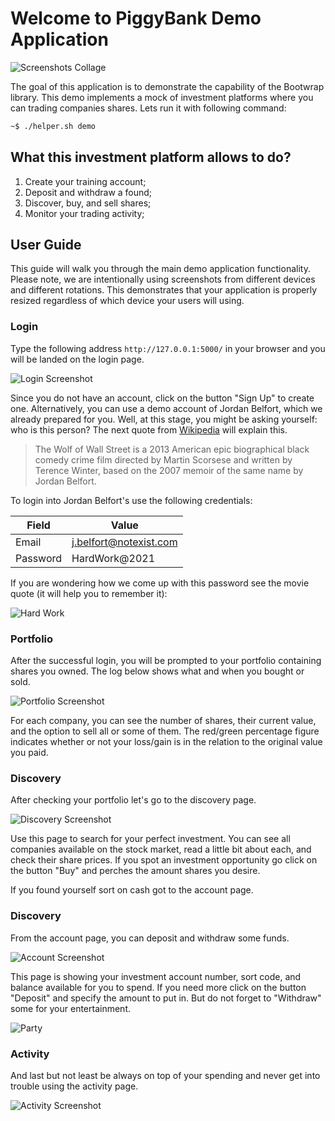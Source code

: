 # Welcome to PiggyBank Demo Application

![Screenshots Collage](piggybank-title.png)

The goal of this application is to demonstrate the capability of the Bootwrap library. This demo implements a mock of investment platforms where you can trading companies shares. Lets run it with following command:

```bash
~$ ./helper.sh demo
```

## What this investment platform allows to do?

1. Create your training account;
2. Deposit and withdraw a found;
3. Discover, buy, and sell shares;
4. Monitor your trading activity;

## User Guide

This guide will walk you through the main demo application functionality. Please note, we are intentionally using screenshots from different devices and different rotations. This demonstrates that your application is properly resized regardless of which device your users will using.

### Login

Type the following address `http://127.0.0.1:5000/` in your browser and you will be landed on the login page.

![Login Screenshot](login-screenshot.png)

Since you do not have an account, click on the button "Sign Up" to create one. Alternatively, you can use a demo account of Jordan Belfort, which we already prepared for you. Well, at this stage, you might be asking yourself: who is this person? The next quote from [Wikipedia](https://en.wikipedia.org/wiki/The_Wolf_of_Wall_Street_(2013_film)) will explain this.

>The Wolf of Wall Street is a 2013 American epic biographical black comedy crime film directed by Martin Scorsese and written by Terence Winter, based on the 2007 memoir of the same name by Jordan Belfort.

To login into Jordan Belfort's use the following credentials:

| Field    | Value                   |
|----------|-------------------------|
| Email    | j.belfort@notexist.com  |
| Password | HardWork@2021           |

If you are wondering how we come up with this password see the movie quote (it will help you to remember it):


![Hard Work](hard-work.jpg)

### Portfolio

After the successful login, you will be prompted to your portfolio containing shares you owned. The log below shows what and when you bought or sold.

![Portfolio Screenshot](portfolio-screenshot.png)

For each company, you can see the number of shares, their current value, and the option to sell all or some of them. The red/green percentage figure indicates whether or not your loss/gain is in the relation to the original value you paid.

### Discovery

After checking your portfolio let's go to the discovery page.

![Discovery Screenshot](discovery-screenshot.png)

Use this page to search for your perfect investment. You can see all companies available on the stock market, read a little bit about each, and check their share prices. If you spot an investment opportunity go click on the button "Buy" and perches the amount shares you desire.

If you found yourself sort on cash got to the account page.

### Discovery

From the account page, you can deposit and withdraw some funds.

![Account Screenshot](account-screenshot.png)

This page is showing your investment account number, sort code, and balance available for you to spend. If you need more click on the button "Deposit" and specify the amount to put in. But do not forget to "Withdraw" some for your entertainment.

![Party](party.jpg)

### Activity

And last but not least be always on top of your spending and never get into trouble using the activity page. 

![Activity Screenshot](activity-screenshot.png)
